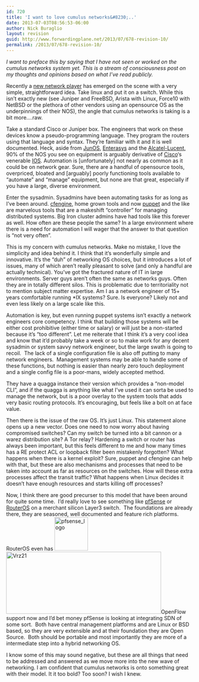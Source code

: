 ```yaml
---
id: 720
title: 'I want to love cumulus networks&#8230;..'
date: 2013-07-03T08:56:53-06:00
author: Nick Buraglio
layout: revision
guid: http://www.forwardingplane.net/2013/07/678-revision-10/
permalink: /2013/07/678-revision-10/
---
```

_I want to preface this by saying that I have not seen or worked on the cumulus networks system yet. This is a stream of consciousness post on my thoughts and opinions based on what I&#8217;ve read publicly._

Recently a <a href="http://cumulusnetworks.com/" target="_blank">new network player</a> has emerged on the scene with a very simple, straightforward idea. Take linux and put it on a switch. While this isn&#8217;t exactly new (see Juniper and FreeBSD, Arista with Linux, Force10 with NetBSD or the plethora of other vendors using an opensource OS as the underpinnings of their NOS), the angle that cumulus networks is taking is a bit more&#8230;.raw.

Take a standard Cisco or Juniper box. The engineers that work on these devices know a pseudo-programming language. They program the routers using that language and syntax. They&#8217;re familiar with it and it is well documented. Heck, aside from <a href="http://www.juniper.net/us/en/community/junos/training-certification/day-one/fundamentals-series/cli/" target="_blank">JunOS</a>, <a href="http://www.enterasys.com/" target="_blank">Enterasys</a> and the <a href="https://infoproducts.alcatel-lucent.com/html/0_add-h-f/93-0070-10-01/7750_SR_OS_System_Basics_Guide/CLI%20Usage.html" target="_blank">Alcatel-Lucent,</a> 90% of the NOS you see on equipment is arguably derivative of <a href="http://www.cisco.com/" target="_blank">Cisco</a>&#8216;s venerable <a href="http://www.cisco.com/en/US/docs/ios/fundamentals/configuration/guide/cf_cli-basics.html" target="_blank">IOS</a>. Automation is [unfortunately] not nearly as common as it could be on network gear. Sure, there are a handful of opensource tools, overpriced, bloated and [arguably] poorly functioning tools available to &#8220;automate&#8221; and &#8220;manage&#8221; equipment, but none are that great, especially if you have a large, diverse environment.

Enter the sysadmin. Sysadmins have been automating tasks for as long as I&#8217;ve been around. <a href="http://cfengine.com/" target="_blank">cfengine</a>, home grown tools and now <a href="https://puppetlabs.com/" target="_blank">puppet</a> and the like are marvelous tools that are a makeshift &#8220;controller&#8221; for managing distributed systems. Big Iron cluster admins have had tools like this forever as well. How often are these people the same? In a large environment where there is a need for automation I will wager that the answer to that question is &#8220;not very often&#8221;.

This is my concern with cumulus networks. Make no mistake, I love the simplicity and idea behind it. I think that it&#8217;s wonderfully simple and innovative. It&#8217;s the &#8220;duh&#8221; of networking OS choices, but it introduces a lot of issues, many of which aren&#8217;t really pleasant to solve (and only a handful are actually technical). You&#8217;ve got the fractured nature of IT in large environments. Server guys aren&#8217;t often the same as networks guys. Often they are in totally different silos. This is problematic due to territoriality not to mention subject matter expertise. Am I as a network engineer of 15+ years comfortable running *IX systems? Sure. Is everyone? Likely not and even less likely on a large scale like this.

Automation is key, but even running puppet systems isn&#8217;t exactly a network engineers core competency. I think that building those systems will be either cost prohibitive (either time or salary) or will just be a non-started because it&#8217;s &#8220;too different&#8221;. Let me reiterate that I think it&#8217;s a very cool idea and know that it&#8217;d probably take a week or so to make work for any decent sysadmin or system savvy network engineer, but the large swath is going to recoil.  The lack of a single configuration file is also off putting to many network engineers.  Management systems may be able to handle some of these functions, but nothing is easier than nearly zero touch deployment and a single config file is a poor-mans, widely accepted method.

They have a quagga instance their version which provides a &#8220;non-model CLI&#8221;, and if the quagga is anything like what I&#8217;ve used it can sorta be used to manage the network, but is a poor overlay to the system tools that adds very basic routing protocols. It&#8217;s encouraging, but feels like a bolt on at face value.

Then there is the issue of the raw OS. It&#8217;s just Linux. This statement alone opens up a new vector. Does one need to now worry about having compromised switches? Can my switch be turned into a bit cannon or a warez distribution site? A Tor relay? Hardening a switch or router has always been important, but this feels different to me and how many times has a RE protect ACL or loopback filter been mistakenly forgotten? What happens when there is a kernel exploit? Sure, puppet and cfengine can help with that, but these are also mechanisms and processes that need to be taken into account as far as resources on the switches. How will these extra processes affect the transit traffic? What happens when Linux decides it doesn&#8217;t have enough resources and starts killing off processes?

Now, I think there are good precurser to this model that have been around for quite some time.  I&#8217;d really love to see something like <a href="http://www.pfsense.org" target="_blank">pfSense</a> or <a href="http://www.microtic.com" target="_blank">RouterOS</a> on a merchant silicon Layer3 switch.  The foundations are already there, they are seasoned, well documented and feature rich platforms.  RouterOS even has [<img class="alignleft size-full wp-image-707" alt="pfsense_logo" src="http://www.forwardingplane.net/wp-content/uploads/2013/07/pfsense_logo.jpg" width="90" height="90" srcset="http://www.forwardingplane.net/wp-content/uploads/2013/07/pfsense_logo.jpg 90w, http://www.forwardingplane.net/wp-content/uploads/2013/07/pfsense_logo-45x45.jpg 45w" sizes="(max-width: 90px) 100vw, 90px" />](http://www.forwardingplane.net/wp-content/uploads/2013/07/pfsense_logo.jpg) [<img class="alignright size-full wp-image-708" alt="Vrz21" src="http://www.forwardingplane.net/wp-content/uploads/2013/07/Vrz21.jpg" width="417" height="167" srcset="http://www.forwardingplane.net/wp-content/uploads/2013/07/Vrz21.jpg 417w, http://www.forwardingplane.net/wp-content/uploads/2013/07/Vrz21-300x120.jpg 300w" sizes="(max-width: 417px) 100vw, 417px" />](http://www.forwardingplane.net/wp-content/uploads/2013/07/Vrz21.jpg)OpenFlow support now and I&#8217;d bet money pfSense is looking at integrating SDN of some sort.  Both have central management platforms and are Linux or BSD based, so they are very extensible and at their foundation they are Open Source.  Both should be portable and most importantly they are more of a intermediate step into a hybrid networking OS.

I know some of this may sound negative, but these are all things that need to be addressed and answered as we move more into the new wave of networking. I am confident that cumulus networks is onto something great with their model. It it too bold? Too soon? I wish I knew.